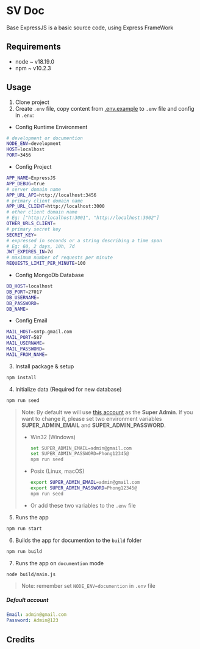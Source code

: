 # SV Doc

Base ExpressJS is a basic source code, using Express FrameWork

## Requirements

-   node ~ v18.19.0
-   npm ~ v10.2.3

## Usage

1. Clone project
2. Create `.env` file, copy content from [.env.example](./.env.example) to `.env` file and config in `.env`:

-   Config Runtime Environment

```bash
# development or documention
NODE_ENV=development
HOST=localhost
PORT=3456
```

-   Config Project

```bash
APP_NAME=ExpressJS
APP_DEBUG=true
# server domain name
APP_URL_API=http://localhost:3456
# primary client domain name
APP_URL_CLIENT=http://localhost:3000
# other client domain name
# Eg: ["http://localhost:3001", "http://localhost:3002"]
OTHER_URLS_CLIENT=
# primary secret key
SECRET_KEY=
# expressed in seconds or a string describing a time span
# Eg: 60, 2 days, 10h, 7d
JWT_EXPIRES_IN=7d
# maximum number of requests per minute
REQUESTS_LIMIT_PER_MINUTE=100
```

-   Config MongoDb Database

```bash
DB_HOST=localhost
DB_PORT=27017
DB_USERNAME=
DB_PASSWORD=
DB_NAME=
```

-   Config Email

```bash
MAIL_HOST=smtp.gmail.com
MAIL_PORT=587
MAIL_USERNAME=
MAIL_PASSWORD=
MAIL_FROM_NAME=
```

3. Install package & setup

```bash
npm install
```

4. Initialize data (Required for new database)

```bash
npm run seed
```

> Note: By default we will use [this account](#default-account) as the **Super Admin**.
> If you want to change it, please set two environment variables **SUPER_ADMIN_EMAIL** and **SUPER_ADMIN_PASSWORD**.
>
> -   Win32 (Windows)
>     ```bash
>     set SUPER_ADMIN_EMAIL=admin@gmail.com
>     set SUPER_ADMIN_PASSWORD=Phong12345@
>     npm run seed
>     ```
> -   Posix (Linux, macOS)
>     ```bash
>     export SUPER_ADMIN_EMAIL=admin@gmail.com
>     export SUPER_ADMIN_PASSWORD=Phong12345@
>     npm run seed
>     ```
> -   Or add these two variables to the `.env` file

5. Runs the app

```bash
npm run start
```

6. Builds the app for documention to the `build` folder

```bash
npm run build
```

7. Runs the app on `documention` mode

```bash
node build/main.js
```

> Note: remember set `NODE_ENV=documention` in `.env` file

##### Default account

```yaml
Email: admin@gmail.com
Password: Admin@123
```

## Credits
